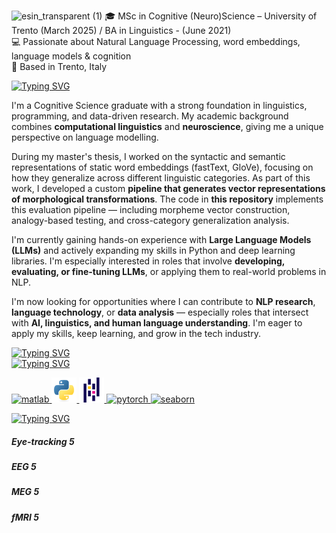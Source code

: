 ![esin_transparent (1)](https://github.com/user-attachments/assets/fe008023-72eb-490c-8ad8-f1cd81480ee4)
🎓 MSc in Cognitive (Neuro)Science – University of Trento (March 2025) / BA in Linguistics - (June 2021)  
💻 Passionate about Natural Language Processing, word embeddings, language models & cognition  
📍 Based in Trento, Italy  

[![Typing SVG](https://readme-typing-svg.demolab.com?font=Fira+Code&size=25&pause=1000&color=C36DE6&width=435&lines=About+me)](https://git.io/typing-svg)  

I'm a Cognitive Science graduate with a strong foundation in linguistics, programming, and data-driven research. My academic background combines **computational linguistics** and **neuroscience**, giving me a unique perspective on language modelling.

During my master's thesis, I worked on the syntactic and semantic representations of static word embeddings (fastText, GloVe), focusing on how they generalize across different linguistic categories. As part of this work, I developed a custom **pipeline that generates vector representations of morphological transformations**. The code in **this repository** implements this evaluation pipeline — including morpheme vector construction, analogy-based testing, and cross-category generalization analysis.


I'm currently gaining hands-on experience with **Large Language Models (LLMs)** and actively expanding my skills in Python and deep learning libraries. I'm especially interested in roles that involve **developing, evaluating, or fine-tuning LLMs**, or applying them to real-world problems in NLP.  

I'm now looking for opportunities where I can contribute to **NLP research**, **language technology**, or **data analysis** — especially roles that intersect with **AI, linguistics, and human language understanding**. I'm eager to apply my skills, keep learning, and grow in the tech industry.  

[![Typing SVG](https://readme-typing-svg.demolab.com?font=Fira+Code&size=25&pause=1000&color=C36DE6&width=435&lines=My+Skills)](https://git.io/typing-svg)  
[![Typing SVG](https://readme-typing-svg.demolab.com?font=Fira+Code&size=19&pause=1000&color=D3B5EE&width=435&lines=Languages+and+Tools)](https://git.io/typing-svg)  

<p align="left"> <a href="https://www.mathworks.com/" target="_blank" rel="noreferrer"> <img src="https://upload.wikimedia.org/wikipedia/commons/2/21/Matlab_Logo.png" alt="matlab" width="40" height="40"/> </a> <a href="https://www.python.org" target="_blank" rel="noreferrer"> <img src="https://raw.githubusercontent.com/devicons/devicon/master/icons/python/python-original.svg" alt="python" width="40" height="40"/> </a> <a href="https://pandas.pydata.org/" target="_blank" rel="noreferrer"> <img src="https://raw.githubusercontent.com/devicons/devicon/2ae2a900d2f041da66e950e4d48052658d850630/icons/pandas/pandas-original.svg" alt="pandas" width="40" height="40"/> </a> <a href="https://pytorch.org/" target="_blank" rel="noreferrer"> <img src="https://www.vectorlogo.zone/logos/pytorch/pytorch-icon.svg" alt="pytorch" width="40" height="40"/>  </a> <a href="https://seaborn.pydata.org/" target="_blank" rel="noreferrer"> <img src="https://seaborn.pydata.org/_images/logo-mark-lightbg.svg" alt="seaborn" width="40" height="40"/> </a> </p>  

[![Typing SVG](https://readme-typing-svg.demolab.com?font=Fira+Code&size=19&pause=1000&color=D3B5EE&width=435&lines=Neuroimaging)](https://git.io/typing-svg)  

<h5>Eye-tracking 5</h5> <h5>EEG 5</h5> <h5>MEG 5</h5> <h5>fMRI 5</h5>







